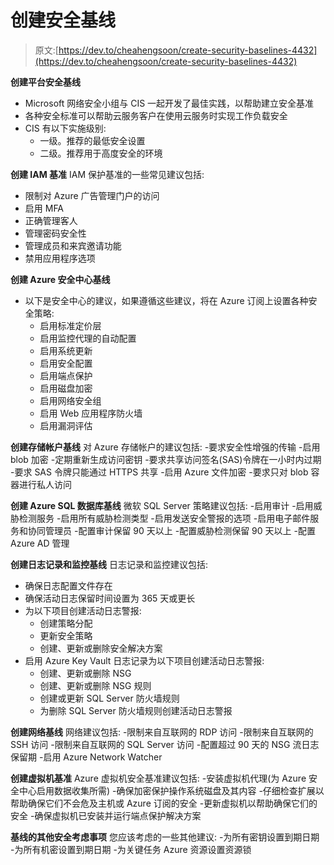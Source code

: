 # 创建安全基线

> 原文:[https://dev.to/cheahengsoon/create-security-baselines-4432](https://dev.to/cheahengsoon/create-security-baselines-4432)

**创建平台安全基线**

*   Microsoft 网络安全小组与 CIS 一起开发了最佳实践，以帮助建立安全基准
*   各种安全标准可以帮助云服务客户在使用云服务时实现工作负载安全
*   CIS 有以下实施级别:
    *   一级。推荐的最低安全设置
    *   二级。推荐用于高度安全的环境

**创建 IAM 基准**
IAM 保护基准的一些常见建议包括:

*   限制对 Azure 广告管理门户的访问
*   启用 MFA
*   正确管理客人
*   管理密码安全性
*   管理成员和来宾邀请功能
*   禁用应用程序选项

**创建 Azure 安全中心基线**

*   以下是安全中心的建议，如果遵循这些建议，将在 Azure 订阅上设置各种安全策略:
    *   启用标准定价层
    *   启用监控代理的自动配置
    *   启用系统更新
    *   启用安全配置
    *   启用端点保护
    *   启用磁盘加密
    *   启用网络安全组
    *   启用 Web 应用程序防火墙
    *   启用漏洞评估

**创建存储帐户基线**
对 Azure 存储帐户的建议包括:
-要求安全性增强的传输
-启用 blob 加密
-定期重新生成访问密钥
-要求共享访问签名(SAS)令牌在一小时内过期
-要求 SAS 令牌只能通过 HTTPS 共享
-启用 Azure 文件加密
-要求只对 blob 容器进行私人访问

**创建 Azure SQL 数据库基线**
微软 SQL Server 策略建议包括:
-启用审计
-启用威胁检测服务
-启用所有威胁检测类型
-启用发送安全警报的选项
-启用电子邮件服务和协同管理员
-配置审计保留 90 天以上
-配置威胁检测保留 90 天以上
-配置 Azure AD 管理

**创建日志记录和监控基线**
日志记录和监控建议包括:

*   确保日志配置文件存在
*   确保活动日志保留时间设置为 365 天或更长
*   为以下项目创建活动日志警报:
    *   创建策略分配
    *   更新安全策略
    *   创建、更新或删除安全解决方案
*   启用 Azure Key Vault 日志记录为以下项目创建活动日志警报:
    *   创建、更新或删除 NSG
    *   创建、更新或删除 NSG 规则
    *   创建或更新 SQL Server 防火墙规则
    *   为删除 SQL Server 防火墙规则创建活动日志警报

**创建网络基线**
网络建议包括:
-限制来自互联网的 RDP 访问
-限制来自互联网的 SSH 访问
-限制来自互联网的 SQL Server 访问
-配置超过 90 天的 NSG 流日志保留期
-启用 Azure Network Watcher

**创建虚拟机基准**
Azure 虚拟机安全基准建议包括:
-安装虚拟机代理(为 Azure 安全中心启用数据收集所需)
-确保加密保护操作系统磁盘及其内容
-仔细检查扩展以帮助确保它们不会危及主机或 Azure 订阅的安全
-更新虚拟机以帮助确保它们的安全
-确保虚拟机已安装并运行端点保护解决方案

**基线的其他安全考虑事项**
您应该考虑的一些其他建议:
-为所有密钥设置到期日期
-为所有机密设置到期日期
-为关键任务 Azure 资源设置资源锁